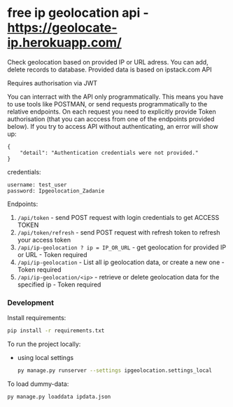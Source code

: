 # free ip geolocation api - https://geolocate-ip.herokuapp.com/
Check geolocation based on provided IP or URL adress. You can add, delete records to database. Provided data is based on ipstack.com API

Requires authorisation via JWT

You can interract with the API only programmatically. This means you have to use tools like POSTMAN, or send requests programmatically to the relative endpoints.
On each request you need to explicitly provide Token authorisation (that you can acccess from one of the endpoints provided below).
If you try to access API  without authenticating, an error will show up:
```
{
    "detail": "Authentication credentials were not provided."
}
```

credentials:
```
username: test_user
password: Ipgeolocation_Zadanie
```

Endpoints:

1. ```/api/token``` - send POST request with login credentials to get ACCESS TOKEN
2. ```/api/token/refresh``` - send POST request with refresh token to refresh your access token
3. ```/api/ip-geolocation ? ip = IP_OR_URL``` - get geolocation for provided IP or URL - Token required
4. ```/api/ip-geolocation``` - List all ip geolocation data, or create a new one - Token required
5. ```/api/ip-geolocation/<ip>``` - retrieve or delete geolocation data for the specified ip - Token required

### Development
Install requirements:
```bash
pip install -r requirements.txt
```

To run the project locally:
* using local settings
    ```bash
    py manage.py runserver --settings ipgeolocation.settings_local
    ```

To load dummy-data:

    py manage.py loaddata ipdata.json
